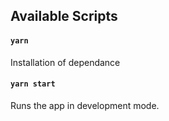 ## Available Scripts

#### `yarn`

Installation of dependance

#### `yarn start`

Runs the app in development mode.
